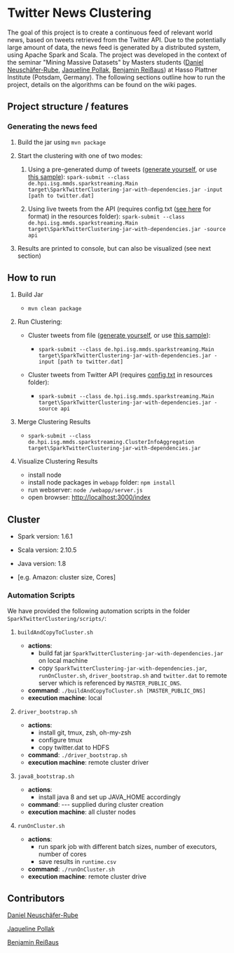 # **Twitter News Clustering**

The goal of this project is to create a continuous feed of relevant world news, based on tweets retrieved from the Twitter API. Due to the potentially large amount of data, the news feed is generated by a distributed system, using Apache Spark and Scala. The project was developed in the context of the seminar "Mining Massive Datasets" by Masters students ([Daniel Neuschäfer-Rube](https://github.com/dneuschaefer-rube), [Jaqueline Pollak](https://github.com/JaquelineP), [Benjamin Reißaus](https://github.com/BenReissaus)) at Hasso Plattner Institute (Potsdam, Germany). The following sections outline how to run the project, details on the algorithms can be found on the wiki pages.

## **Project structure / features**

### **Generating the news feed**

1. Build the jar using `mvn package`

2. Start the clustering with one of two modes:

    1. Using a pre-generated dump of tweets ([generate yourself](https://github.com/JaquelineP/TwitterNewsClustering/blob/master/gather-tweets/README.md), or use [this sample](https://drive.google.com/file/d/0B1M9c5rlifEmUDRwcllZU3Y5SWc/view?usp=sharing)): `spark-submit --class de.hpi.isg.mmds.sparkstreaming.Main target\SparkTwitterClustering-jar-with-dependencies.jar -input [path to twitter.dat]`

    2. Using live tweets from the API (requires config.txt ([see here](https://github.com/JaquelineP/TwitterNewsClustering/blob/master/gather-tweets/README.md) for format) in the resources folder): `spark-submit --class de.hpi.isg.mmds.sparkstreaming.Main target\SparkTwitterClustering-jar-with-dependencies.jar -source api`

3. Results are printed to console, but can also be visualized (see next section)

## **How to run**

1. Build Jar
    * `mvn clean package`

2. Run Clustering:

    * Cluster tweets from file ([generate yourself](https://github.com/JaquelineP/TwitterNewsClustering/blob/master/gather-tweets/README.md), or use [this sample](https://drive.google.com/file/d/0B1M9c5rlifEmUDRwcllZU3Y5SWc/view?usp=sharing)): 
        * `spark-submit --class de.hpi.isg.mmds.sparkstreaming.Main target\SparkTwitterClustering-jar-with-dependencies.jar -input [path to twitter.dat]`

    * Cluster tweets from Twitter API (requires [config.txt](https://github.com/JaquelineP/TwitterNewsClustering/blob/master/gather-tweets/README.md) in resources folder): 
        * `spark-submit --class de.hpi.isg.mmds.sparkstreaming.Main target\SparkTwitterClustering-jar-with-dependencies.jar -source api`

3. Merge Clustering Results
	* `spark-submit --class de.hpi.isg.mmds.sparkstreaming.ClusterInfoAggregation target\SparkTwitterClustering-jar-with-dependencies.jar`
	
4. Visualize Clustering Results
    * install node
    * install node packages in `webapp` folder: `npm install`
	* run webserver: `node /webapp/server.js`
	* open browser: [http://localhost:3000/index](http://localhost:3000/index)

## **Cluster**

* Spark version: 1.6.1

* Scala version: 2.10.5

* Java version: 1.8

* [e.g. Amazon: cluster size, Cores]

### **Automation Scripts**

We have provided the following automation scripts in the folder `SparkTwitterClustering/scripts/`:

1. `buildAndCopyToCluster.sh` 
    * **actions**:
        *  build fat jar `SparkTwitterClustering-jar-with-dependencies.jar` on local machine 
        *  copy `SparkTwitterClustering-jar-with-dependencies.jar`, `runOnCluster.sh`, `driver_bootstrap.sh` and `twitter.dat` to remote server which is referenced by `MASTER_PUBLIC_DNS`.
    * **command**: `./buildAndCopyToCluster.sh [MASTER_PUBLIC_DNS]`
    * **execution machine**: local


2. `driver_bootstrap.sh`
    * **actions**:
        * install git, tmux, zsh, oh-my-zsh
        * configure tmux
        * copy twitter.dat to HDFS
    * **command**: `./driver_bootstrap.sh`
    * **execution machine**: remote cluster driver


3. `java8_bootstrap.sh`
    * **actions**:
        * install java 8 and set up JAVA_HOME accordingly
    * **command**: --- supplied during cluster creation
    * **execution machine**: all cluster nodes

4. `runOnCluster.sh`
    * **actions**:
        * run spark job with different batch sizes, number of executors, number of cores
        * save results in `runtime.csv`
    * **command**: `./runOnCluster.sh`
    * **execution machine**: remote cluster drive



## **Contributors**

[Daniel Neuschäfer-Rube](https://github.com/dneuschaefer-rube)

[Jaqueline Pollak](https://github.com/JaquelineP)

[Benjamin Reißaus](https://github.com/BenReissaus)
